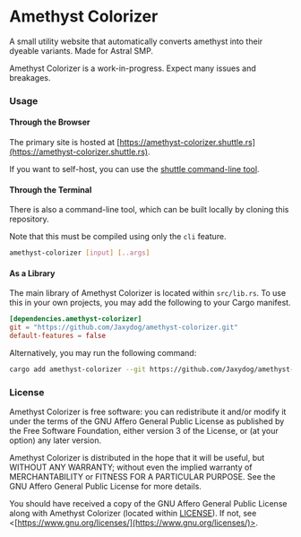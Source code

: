 # Amethyst Colorizer

A small utility website that automatically converts amethyst into their dyeable variants. Made for Astral SMP.

Amethyst Colorizer is a work-in-progress. Expect many issues and breakages.

### Usage

#### Through the Browser

The primary site is hosted at [https://amethyst-colorizer.shuttle.rs](https://amethyst-colorizer.shuttle.rs).

If you want to self-host, you can use the [shuttle command-line tool](https://docs.shuttle.rs/getting-started/installation).

#### Through the Terminal

There is also a command-line tool, which can be built locally by cloning this repository.

Note that this must be compiled using only the `cli` feature.

```sh
amethyst-colorizer [input] [..args]
```

#### As a Library

The main library of Amethyst Colorizer is located within `src/lib.rs`. To use this in your own projects, you may add
the following to your Cargo manifest.

```toml
[dependencies.amethyst-colorizer]
git = "https://github.com/Jaxydog/amethyst-colorizer.git"
default-features = false
```

Alternatively, you may run the following command:

```sh
cargo add amethyst-colorizer --git https://github.com/Jaxydog/amethyst-colorizer.git --no-default-features
```

### License

Amethyst Colorizer is free software: you can redistribute it and/or modify it under the terms of the GNU Affero General 
Public License as published by the Free Software Foundation, either version 3 of the License, or (at your option) any
later version.

Amethyst Colorizer is distributed in the hope that it will be useful, but WITHOUT ANY WARRANTY; without even the implied 
warranty of MERCHANTABILITY or FITNESS FOR A PARTICULAR PURPOSE. See the GNU Affero General Public License for more
details.

You should have received a copy of the GNU Affero General Public License along with Amethyst Colorizer (located within
[LICENSE](./LICENSE)). If not, see <[https://www.gnu.org/licenses/](https://www.gnu.org/licenses/)>.
